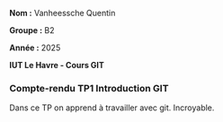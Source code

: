 **Nom :** Vanheessche Quentin

**Groupe :** B2

**Année :** 2025

**IUT Le Havre - Cours GIT**

### Compte-rendu TP1 Introduction GIT

Dans ce TP on apprend à travailler avec git. Incroyable.